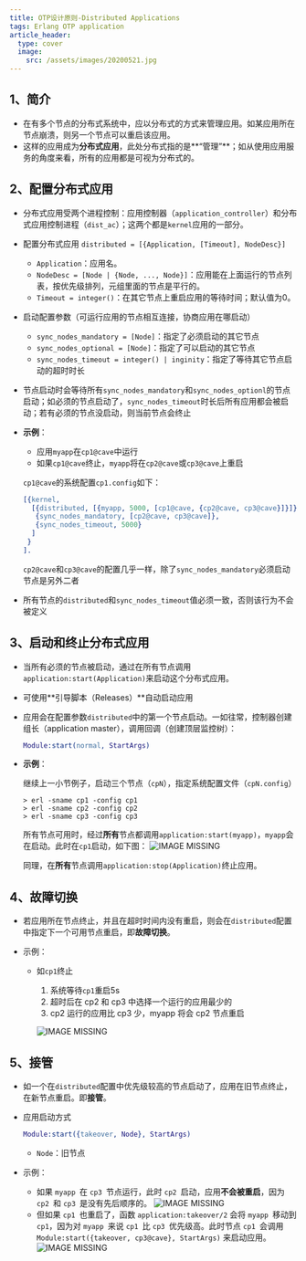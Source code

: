 ```yaml
---
title: OTP设计原则-Distributed Applications
tags: Erlang OTP application
article_header:
  type: cover
  image:
	src: /assets/images/20200521.jpg
---
```




## 1、简介

- 在有多个节点的分布式系统中，应以分布式的方式来管理应用。如某应用所在节点崩溃，则另一个节点可以重启该应用。
-  这样的应用成为**分布式应用**，此处分布式指的是**“管理”**；如从使用应用服务的角度来看，所有的应用都是可视为分布式的。



## 2、配置分布式应用

- 分布式应用受两个进程控制：应用控制器（`application_controller`）和分布式应用控制进程（`dist_ac`）；这两个都是`kernel`应用的一部分。

- 配置分布式应用
  `distributed = [{Application, [Timeout], NodeDesc}]`

  - `Application`：应用名。
  - `NodeDesc = [Node | {Node, ..., Node}]`：应用能在上面运行的节点列表，按优先级排列，元组里面的节点是平行的。
  - `Timeout = integer()`：在其它节点上重启应用的等待时间；默认值为0。

- 启动配置参数（可运行应用的节点相互连接，协商应用在哪启动）

  - `sync_nodes_mandatory = [Node]`：指定了必须启动的其它节点
  - `sync_nodes_optional = [Node]`：指定了可以启动的其它节点
  - `sync_nodes_timeout = integer() | inginity`：指定了等待其它节点启动的超时时长

- 节点启动时会等待所有`sync_nodes_mandatory`和`sync_nodes_optionl`的节点启动；如必须的节点启动了，`sync_nodes_timeout`时长后所有应用都会被启动；若有必须的节点没启动，则当前节点会终止

- **示例**：

  - 应用`myapp`在`cp1@cave`中运行
  - 如果`cp1@cave`终止，`myapp`将在`cp2@cave`或`cp3@cave`上重启

  `cp1@cave`的系统配置`cp1.config`如下：

  ```erlang
  [{kernel,
    [{distributed, [{myapp, 5000, [cp1@cave, {cp2@cave, cp3@cave}]}]},
     {sync_nodes_mandatory, [cp2@cave, cp3@cave]},
     {sync_nodes_timeout, 5000}
    ]
   }
  ].
  ```

  `cp2@cave`和`cp3@cave`的配置几乎一样，除了`sync_nodes_mandatory`必须启动节点是另外二者

- 所有节点的`distributed`和`sync_nodes_timeout`值必须一致，否则该行为不会被定义



## 3、启动和终止分布式应用

- 当所有必须的节点被启动，通过在所有节点调用`application:start(Application)`来启动这个分布式应用。
- 可使用**引导脚本（Releases）**自动启动应用

- 应用会在配置参数`distributed`中的第一个节点启动。一如往常，控制器创建组长（application master），调用回调（创建顶层监控树）：

  ```erlang
  Module:start(normal, StartArgs)
  ```

- **示例**：

  继续上一小节例子，启动三个节点（`cpN`），指定系统配置文件（`cpN.config`）

  ```SHELL
  > erl -sname cp1 -config cp1
  > erl -sname cp2 -config cp2
  > erl -sname cp3 -config cp3
  ```

  所有节点可用时，经过**所有**节点都调用`application:start(myapp)`，`myapp`会在启动。此时在`cp1`启动，如下图：
  ![IMAGE MISSING](file:///C:/Users/Administrator/Desktop/otp_doc_19.3/doc/design_principles/dist1.gif)

  同理，在**所有**节点调用`application:stop(Application)`终止应用。



## 4、故障切换

- 若应用所在节点终止，并且在超时时间内没有重启，则会在`distributed`配置中指定下一个可用节点重启，即**故障切换**。

- 示例：

  - 如`cp1`终止

    1. 系统等待`cp1`重启5s
    2. 超时后在 cp2 和 cp3 中选择一个运行的应用最少的
    3. cp2 运行的应用比 cp3 少，myapp 将会 cp2 节点重启

    ![IMAGE MISSING](file:///C:/Users/Administrator/Desktop/otp_doc_19.3/doc/design_principles/dist2.gif)



## 5、接管

- 如一个在`distributed`配置中优先级较高的节点启动了，应用在旧节点终止，在新节点重启。即**接管**。

- 应用启动方式

  ```erlang
  Module:start({takeover, Node}, StartArgs)
  ```

  - `Node`：旧节点

- 示例：

  - 如果 `myapp `在 `cp3 `节点运行，此时 `cp2 `启动，应用**不会被重启**，因为 `cp2 `和 `cp3 `是没有先后顺序的。
    ![IMAGE MISSING](file:///C:/Users/Administrator/Desktop/otp_doc_19.3/doc/design_principles/dist4.gif)
  - 但如果 `cp1 `也重启了，函数 `application:takeover/2` 会将 `myapp `移动到 `cp1`，因为对 `myapp `来说 `cp1 `比 `cp3 `优先级高。此时节点 `cp1 `会调用 `Module:start({takeover, cp3@cave}, StartArgs)` 来启动应用。
    ![IMAGE MISSING](file:///C:/Users/Administrator/Desktop/otp_doc_19.3/doc/design_principles/dist5.gif)